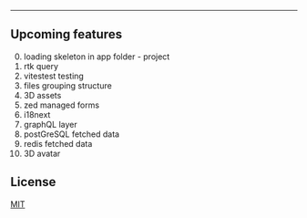 ---

## Upcoming features

0. loading skeleton in app folder - project
1. rtk query
2. vitestest testing
3. files grouping structure
4. 3D assets
5. zed managed forms
6. i18next
7. graphQL layer
8. postGreSQL fetched data
9. redis fetched data
10. 3D avatar

## License

[MIT](https://choosealicense.com/licenses/mit/)
